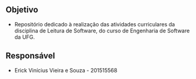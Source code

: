 ## Objetivo
* Repositório dedicado à realização das atividades curriculares da disciplina de Leitura de Software, do curso de Engenharia de Software da UFG.
## Responsável
* Erick Vinícius Vieira e Souza - 201515568
